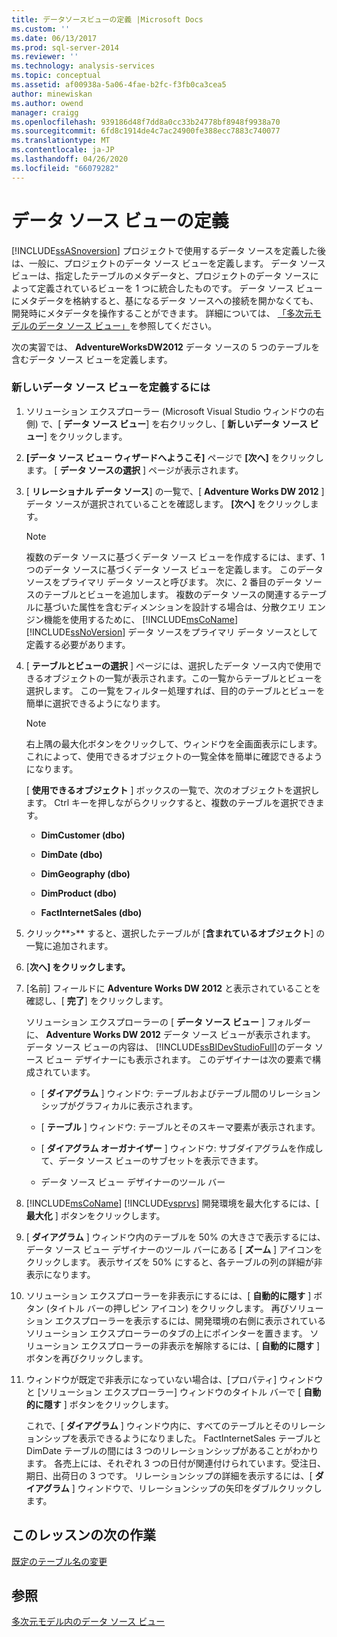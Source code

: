 ```yaml
---
title: データソースビューの定義 |Microsoft Docs
ms.custom: ''
ms.date: 06/13/2017
ms.prod: sql-server-2014
ms.reviewer: ''
ms.technology: analysis-services
ms.topic: conceptual
ms.assetid: af00938a-5a06-4fae-b2fc-f3fb0ca3cea5
author: minewiskan
ms.author: owend
manager: craigg
ms.openlocfilehash: 939186d48f7dd8a0cc33b24778bf8948f9938a70
ms.sourcegitcommit: 6fd8c1914de4c7ac24900fe388ecc7883c740077
ms.translationtype: MT
ms.contentlocale: ja-JP
ms.lasthandoff: 04/26/2020
ms.locfileid: "66079282"
---
```

# <a name="defining-a-data-source-view"></a>データ ソース ビューの定義
  [!INCLUDE[ssASnoversion](../includes/ssasnoversion-md.md)] プロジェクトで使用するデータ ソースを定義した後は、一般に、プロジェクトのデータ ソース ビューを定義します。 データ ソース ビューは、指定したテーブルのメタデータと、プロジェクトのデータ ソースによって定義されているビューを 1 つに統合したものです。 データ ソース ビューにメタデータを格納すると、基になるデータ ソースへの接続を開かなくても、開発時にメタデータを操作することができます。 詳細については、 [「多次元モデルのデータ ソース ビュー」](multidimensional-models/data-source-views-in-multidimensional-models.md)を参照してください。  
  
 次の実習では、 **AdventureWorksDW2012** データ ソースの 5 つのテーブルを含むデータ ソース ビューを定義します。  
  
### <a name="to-define-a-new-data-source-view"></a>新しいデータ ソース ビューを定義するには  
  
1.  ソリューション エクスプローラー (Microsoft Visual Studio ウィンドウの右側) で、[ **データ ソース ビュー**] を右クリックし、[ **新しいデータ ソース ビュー**] をクリックします。  
  
2.  **[データ ソース ビュー ウィザードへようこそ]** ページで **[次へ]** をクリックします。 [ **データ ソースの選択** ] ページが表示されます。  
  
3.  [ **リレーショナル データ ソース**] の一覧で、[ **Adventure Works DW 2012** ] データ ソースが選択されていることを確認します。 **[次へ]** をクリックします。  
  
    > [!NOTE]  
    >  複数のデータ ソースに基づくデータ ソース ビューを作成するには、まず、1 つのデータ ソースに基づくデータ ソース ビューを定義します。 このデータ ソースをプライマリ データ ソースと呼びます。 次に、2 番目のデータ ソースのテーブルとビューを追加します。 複数のデータ ソースの関連するテーブルに基づいた属性を含むディメンションを設計する場合は、分散クエリ エンジン機能を使用するために、 [!INCLUDE[msCoName](../includes/msconame-md.md)][!INCLUDE[ssNoVersion](../includes/ssnoversion-md.md)] データ ソースをプライマリ データ ソースとして定義する必要があります。  
  
4.  [ **テーブルとビューの選択** ] ページには、選択したデータ ソース内で使用できるオブジェクトの一覧が表示されます。この一覧からテーブルとビューを選択します。 この一覧をフィルター処理すれば、目的のテーブルとビューを簡単に選択できるようになります。  
  
    > [!NOTE]  
    >  右上隅の最大化ボタンをクリックして、ウィンドウを全画面表示にします。 これによって、使用できるオブジェクトの一覧全体を簡単に確認できるようになります。  
  
     [ **使用できるオブジェクト** ] ボックスの一覧で、次のオブジェクトを選択します。 Ctrl キーを押しながらクリックすると、複数のテーブルを選択できます。  
  
    -   **DimCustomer (dbo)**  
  
    -   **DimDate (dbo)**  
  
    -   **DimGeography (dbo)**  
  
    -   **DimProduct (dbo)**  
  
    -   **FactInternetSales (dbo)**  
  
5.  クリック**>** すると、選択したテーブルが [**含まれているオブジェクト**] の一覧に追加されます。  
  
6.  [**次へ] をクリックします。**  
  
7.  [名前] フィールドに **Adventure Works DW 2012** と表示されていることを確認し、[ **完了**] をクリックします。  
  
     ソリューション エクスプローラーの [ **データ ソース ビュー** ] フォルダーに、 **Adventure Works DW 2012** データ ソース ビューが表示されます。 データ ソース ビューの内容は、 [!INCLUDE[ssBIDevStudioFull](../includes/ssbidevstudiofull-md.md)]のデータ ソース ビュー デザイナーにも表示されます。 このデザイナーは次の要素で構成されています。  
  
    -   [ **ダイアグラム** ] ウィンドウ: テーブルおよびテーブル間のリレーションシップがグラフィカルに表示されます。  
  
    -   [ **テーブル** ] ウィンドウ: テーブルとそのスキーマ要素が表示されます。  
  
    -   [ **ダイアグラム オーガナイザー** ] ウィンドウ: サブダイアグラムを作成して、データ ソース ビューのサブセットを表示できます。  
  
    -   データ ソース ビュー デザイナーのツール バー  
  
8.  [!INCLUDE[msCoName](../includes/msconame-md.md)] [!INCLUDE[vsprvs](../includes/vsprvs-md.md)] 開発環境を最大化するには、[ **最大化** ] ボタンをクリックします。  
  
9. [ **ダイアグラム** ] ウィンドウ内のテーブルを 50% の大きさで表示するには、データ ソース ビュー デザイナーのツール バーにある [ **ズーム** ] アイコンをクリックします。 表示サイズを 50% にすると、各テーブルの列の詳細が非表示になります。  
  
10. ソリューション エクスプローラーを非表示にするには、[ **自動的に隠す** ] ボタン (タイトル バーの押しピン アイコン) をクリックします。 再びソリューション エクスプローラーを表示するには、開発環境の右側に表示されているソリューション エクスプローラーのタブの上にポインターを置きます。 ソリューション エクスプローラーの非表示を解除するには、[ **自動的に隠す** ] ボタンを再びクリックします。  
  
11. ウィンドウが既定で非表示になっていない場合は、[プロパティ] ウィンドウと [ソリューション エクスプローラー] ウィンドウのタイトル バーで [ **自動的に隠す** ] ボタンをクリックします。  
  
     これで、[ **ダイアグラム** ] ウィンドウ内に、すべてのテーブルとそのリレーションシップを表示できるようになりました。 FactInternetSales テーブルと DimDate テーブルの間には 3 つのリレーションシップがあることがわかります。 各売上には、それぞれ 3 つの日付が関連付けられています。受注日、期日、出荷日の 3 つです。 リレーションシップの詳細を表示するには、[ **ダイアグラム** ] ウィンドウで、リレーションシップの矢印をダブルクリックします。  
  
## <a name="next-task-in-lesson"></a>このレッスンの次の作業  
 [既定のテーブル名の変更](lesson-1-4-modifying-default-table-names.md)  
  
## <a name="see-also"></a>参照  
 [多次元モデル内のデータ ソース ビュー](multidimensional-models/data-source-views-in-multidimensional-models.md)  
  
  
